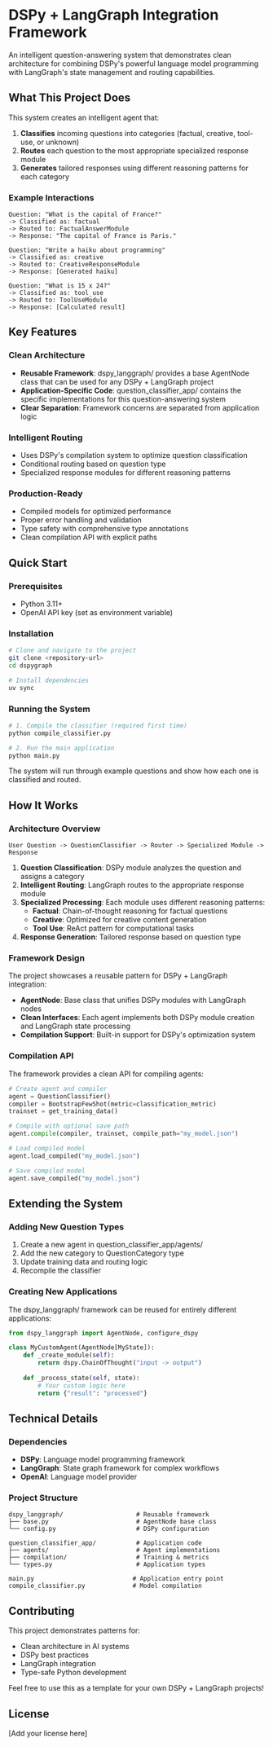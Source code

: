 # DSPy + LangGraph Integration Framework

An intelligent question-answering system that demonstrates clean architecture for combining DSPy's powerful language model programming with LangGraph's state management and routing capabilities.

## What This Project Does

This system creates an intelligent agent that:
1. **Classifies** incoming questions into categories (factual, creative, tool-use, or unknown)
2. **Routes** each question to the most appropriate specialized response module
3. **Generates** tailored responses using different reasoning patterns for each category

### Example Interactions

```
Question: "What is the capital of France?"
-> Classified as: factual
-> Routed to: FactualAnswerModule
-> Response: "The capital of France is Paris."

Question: "Write a haiku about programming"
-> Classified as: creative  
-> Routed to: CreativeResponseModule
-> Response: [Generated haiku]

Question: "What is 15 x 24?"
-> Classified as: tool_use
-> Routed to: ToolUseModule  
-> Response: [Calculated result]
```

## Key Features

### Clean Architecture
- **Reusable Framework**: dspy_langgraph/ provides a base AgentNode class that can be used for any DSPy + LangGraph project
- **Application-Specific Code**: question_classifier_app/ contains the specific implementations for this question-answering system
- **Clear Separation**: Framework concerns are separated from application logic

### Intelligent Routing
- Uses DSPy's compilation system to optimize question classification
- Conditional routing based on question type
- Specialized response modules for different reasoning patterns

### Production-Ready
- Compiled models for optimized performance
- Proper error handling and validation
- Type safety with comprehensive type annotations
- Clean compilation API with explicit paths

## Quick Start

### Prerequisites
- Python 3.11+
- OpenAI API key (set as environment variable)

### Installation
```bash
# Clone and navigate to the project
git clone <repository-url>
cd dspygraph

# Install dependencies
uv sync
```

### Running the System
```bash
# 1. Compile the classifier (required first time)
python compile_classifier.py

# 2. Run the main application
python main.py
```

The system will run through example questions and show how each one is classified and routed.

## How It Works

### Architecture Overview

```
User Question -> QuestionClassifier -> Router -> Specialized Module -> Response
```

1. **Question Classification**: DSPy module analyzes the question and assigns a category
2. **Intelligent Routing**: LangGraph routes to the appropriate response module
3. **Specialized Processing**: Each module uses different reasoning patterns:
   - **Factual**: Chain-of-thought reasoning for factual questions
   - **Creative**: Optimized for creative content generation
   - **Tool Use**: ReAct pattern for computational tasks
4. **Response Generation**: Tailored response based on question type

### Framework Design

The project showcases a reusable pattern for DSPy + LangGraph integration:

- **AgentNode**: Base class that unifies DSPy modules with LangGraph nodes
- **Clean Interfaces**: Each agent implements both DSPy module creation and LangGraph state processing
- **Compilation Support**: Built-in support for DSPy's optimization system

### Compilation API

The framework provides a clean API for compiling agents:

```python
# Create agent and compiler
agent = QuestionClassifier()
compiler = BootstrapFewShot(metric=classification_metric)
trainset = get_training_data()

# Compile with optional save path
agent.compile(compiler, trainset, compile_path="my_model.json")

# Load compiled model
agent.load_compiled("my_model.json")

# Save compiled model
agent.save_compiled("my_model.json")
```

## Extending the System

### Adding New Question Types
1. Create a new agent in question_classifier_app/agents/
2. Add the new category to QuestionCategory type
3. Update training data and routing logic
4. Recompile the classifier

### Creating New Applications
The dspy_langgraph/ framework can be reused for entirely different applications:

```python
from dspy_langgraph import AgentNode, configure_dspy

class MyCustomAgent(AgentNode[MyState]):
    def _create_module(self):
        return dspy.ChainOfThought("input -> output")
    
    def _process_state(self, state):
        # Your custom logic here
        return {"result": "processed"}
```

## Technical Details

### Dependencies
- **DSPy**: Language model programming framework
- **LangGraph**: State graph framework for complex workflows
- **OpenAI**: Language model provider

### Project Structure
```
dspy_langgraph/                    # Reusable framework
├── base.py                        # AgentNode base class
└── config.py                      # DSPy configuration

question_classifier_app/           # Application code
├── agents/                        # Agent implementations
├── compilation/                   # Training & metrics
└── types.py                       # Application types

main.py                           # Application entry point
compile_classifier.py             # Model compilation
```

## Contributing

This project demonstrates patterns for:
- Clean architecture in AI systems
- DSPy best practices
- LangGraph integration
- Type-safe Python development

Feel free to use this as a template for your own DSPy + LangGraph projects!

## License

[Add your license here]